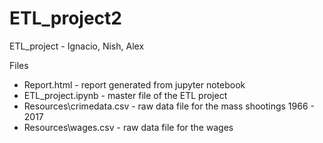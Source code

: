 # ETL_project2
ETL_project - Ignacio, Nish, Alex

Files
<ul>
  <li>Report.html - report generated from jupyter notebook</li>
  <li>ETL_project.ipynb - master file of the ETL project</li>
  <li>Resources\crimedata.csv - raw data file for the mass shootings 1966 - 2017</li>
  <li>Resources\wages.csv - raw data file for the wages</li>
</ul>
